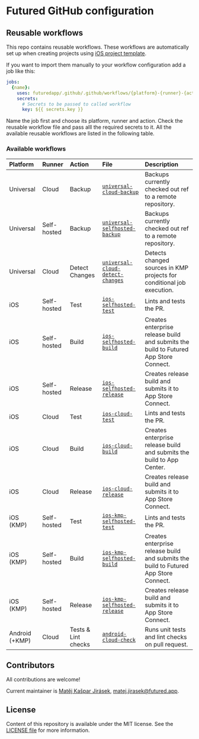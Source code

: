 # Futured GitHub configuration

## Reusable workflows

This repo contains reusable workflows. These workflows are automatically
set up when creating projects using
[iOS project template](https://github.com/futuredapp/iOS-project-template).

If you want to import them manually to your workflow configuration add a job like this:

```yml
jobs:
  {name}:
    uses: futuredapp/.github/.github/workflows/{platform}-{runner}-{action}.yml@main
    secrets:
      # Secrets to be passed to called workflow
      key: ${{ secrets.key }}
```

Name the job first and choose its platform, runner and action.
Check the reusable workflow file and pass alll the required secrets to it.
All the available reusable workflows are listed in the following table.

### Available workflows

| Platform       | Runner      | Action              | File                                                                                     | Description                                                                          |
|:---------------|:------------|:--------------------|:-----------------------------------------------------------------------------------------|:-------------------------------------------------------------------------------------|
| Universal      | Cloud       | Backup              | [`universal-cloud-backup`](.github/workflows/universal-cloud-backup.yml)                 | Backups currently checked out ref to a remote repository.                            |
| Universal      | Self-hosted | Backup              | [`universal-selfhosted-backup`](.github/workflows/universal-selfhosted-backup.yml)       | Backups currently checked out ref to a remote repository.                            |
| Universal      | Cloud       | Detect Changes      | [`universal-cloud-detect-changes`](.github/workflows/universal-cloud-detect-changes.yml) | Detects changed sources in KMP projects for conditional job execution.               |
| iOS            | Self-hosted | Test                | [`ios-selfhosted-test`](.github/workflows/ios-selfhosted-test.yml)                       | Lints and tests the PR.                                                              |
| iOS            | Self-hosted | Build               | [`ios-selfhosted-build`](.github/workflows/ios-selfhosted-build.yml)                     | Creates enterprise release build and submits the build to Futured App Store Connect. |
| iOS            | Self-hosted | Release             | [`ios-selfhosted-release`](.github/workflows/ios-selfhosted-release.yml)                 | Creates release build and submits it to App Store Connect.                           |
| iOS            | Cloud       | Test                | [`ios-cloud-test`](.github/workflows/ios-cloud-test.yml)                                 | Lints and tests the PR.                                                              |
| iOS            | Cloud       | Build               | [`ios-cloud-build`](.github/workflows/ios-cloud-build.yml)                               | Creates enterprise release build and submits the build to App Center.                |
| iOS            | Cloud       | Release             | [`ios-cloud-release`](.github/workflows/ios-cloud-release.yml)                           | Creates release build and submits it to App Store Connect.                           |
| iOS (KMP)      | Self-hosted | Test                | [`ios-kmp-selfhosted-test`](.github/workflows/ios-kmp-selfhosted-test.yml)               | Lints and tests the PR.                                                              |
| iOS (KMP)      | Self-hosted | Build               | [`ios-kmp-selfhosted-build`](.github/workflows/ios-kmp-selfhosted-build.yml)             | Creates enterprise release build and submits the build to Futured App Store Connect. |
| iOS (KMP)      | Self-hosted | Release             | [`ios-kmp-selfhosted-release`](.github/workflows/ios-kmp-selfhosted-release.yml)         | Creates release build and submits it to App Store Connect.                           |
| Android (+KMP) | Cloud       | Tests & Lint checks | [`android-cloud-check`](.github/workflows/android-cloud-check.yml)                       | Runs unit tests and lint checks on pull request.                                     |

## Contributors

All contributions are welcome!

Current maintainer is [Matěj Kašpar Jirásek](https://github.com/mkj-is), <matej.jirasek@futured.app>.

## License

Content of this repository is available under the MIT license. See the [LICENSE file](LICENSE) for more information.
